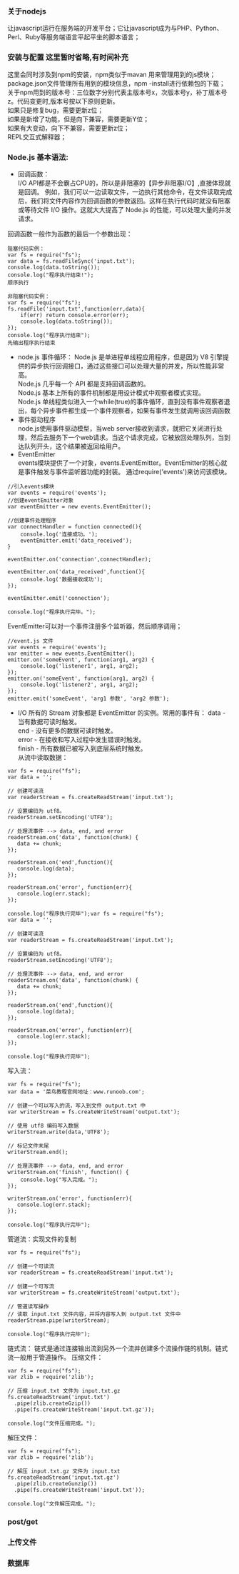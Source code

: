 ### 关于nodejs 
让javascript运行在服务端的开发平台；它让javascript成为与PHP、Python、Perl、Ruby等服务端语言平起平坐的脚本语言；
### 安装与配置 这里暂时省略,有时间补充 
这里会同时涉及到npm的安装，npm类似于mavan 用来管理用到的js模块；package.json文件管理所有用到的模块信息，npm -install进行依赖包的下载；  
关于npm用到的版本号：三位数字分别代表主版本号x，次版本号y，补丁版本号z。代码变更时,版本号按以下原则更新。   
如果只是修复bug，需要更新z位；  
如果是新增了功能，但是向下兼容，需要更新Y位；  
如果有大变动，向下不兼容，需要更新z位；  
REPL交互式解释器；  
### Node.js 基本语法:    
- 回调函数：  
I/O API都是不会霸占CPU的，所以是非阻塞的【异步非阻塞I/O】,直接体现就是回调。 例如，我们可以一边读取文件，一边执行其他命令，在文件读取完成后，我们将文件内容作为回调函数的参数返回。这样在执行代码时就没有阻塞或等待文件 I/O 操作。这就大大提高了 Node.js 的性能，可以处理大量的并发请求。   
   
回调函数一般作为函数的最后一个参数出现：   
```
阻塞代码实例：   
var fs = require("fs");  
var data = fs.readFileSync('input.txt');  
console.log(data.toString());   
console.log("程序执行结束!");  
顺序执行
```

```
非阻塞代码实例：     
var fs = require("fs");
fs.readFile('input.txt',function(err,data){
	if(err) return console.error(err);
	console.log(data.toString());
});
console.log("程序执行结束");
先输出程序执行结束
```
- node.js 事件循环：
Node.js 是单进程单线程应用程序，但是因为 V8 引擎提供的异步执行回调接口，通过这些接口可以处理大量的并发，所以性能非常高。    
Node.js 几乎每一个 API 都是支持回调函数的。  
Node.js 基本上所有的事件机制都是用设计模式中观察者模式实现。    
Node.js 单线程类似进入一个while(true)的事件循环，直到没有事件观察者退出，每个异步事件都生成一个事件观察者，如果有事件发生就调用该回调函数    
- 事件驱动程序  
node.js使用事件驱动模型，当web server接收到请求，就把它关闭进行处理，然后去服务下一个web请求。当这个请求完成，它被放回处理队列，当到达队列开头，这个结果被返回给用户。  
- EventEmitter  
events模块提供了一个对象，events.EventEmitter。EventEmitter的核心就是事件触发与事件监听器功能的封装。
通过require('events')来访问该模块。
```
//引入events模块
var events = require('events');
//创建eventEmitter对象 
var eventEmitter = new events.EventEmitter();

//创建事件处理程序
var connectHandler = function connected(){
	console.log('连接成功。');
	eventEmitter.emit('data_received');
}

eventEmitter.on('connection',connectHandler);

eventEmitter.on('data_received',function(){
	console.log('数据接收成功');
});

eventEmitter.emit('connection');

console.log("程序执行完毕。");
```
EventEmitter可以对一个事件注册多个监听器，然后顺序调用；
```
//event.js 文件
var events = require('events'); 
var emitter = new events.EventEmitter(); 
emitter.on('someEvent', function(arg1, arg2) { 
    console.log('listener1', arg1, arg2); 
}); 
emitter.on('someEvent', function(arg1, arg2) { 
    console.log('listener2', arg1, arg2); 
}); 
emitter.emit('someEvent', 'arg1 参数', 'arg2 参数'); 
```
- I/O 
所有的 Stream 对象都是 EventEmitter 的实例。常用的事件有：
data - 当有数据可读时触发。  
end - 没有更多的数据可读时触发。  
error - 在接收和写入过程中发生错误时触发。   
finish - 所有数据已被写入到底层系统时触发。  
从流中读取数据：  
```
var fs = require("fs");
var data = '';

// 创建可读流
var readerStream = fs.createReadStream('input.txt');

// 设置编码为 utf8。
readerStream.setEncoding('UTF8');

// 处理流事件 --> data, end, and error
readerStream.on('data', function(chunk) {
   data += chunk;
});

readerStream.on('end',function(){
   console.log(data);
});

readerStream.on('error', function(err){
   console.log(err.stack);
});

console.log("程序执行完毕");var fs = require("fs");
var data = '';

// 创建可读流
var readerStream = fs.createReadStream('input.txt');

// 设置编码为 utf8。
readerStream.setEncoding('UTF8');

// 处理流事件 --> data, end, and error
readerStream.on('data', function(chunk) {
   data += chunk;
});

readerStream.on('end',function(){
   console.log(data);
});

readerStream.on('error', function(err){
   console.log(err.stack);
});

console.log("程序执行完毕");
```    
写入流：   
```
var fs = require("fs");
var data = '菜鸟教程官网地址：www.runoob.com';

// 创建一个可以写入的流，写入到文件 output.txt 中
var writerStream = fs.createWriteStream('output.txt');

// 使用 utf8 编码写入数据
writerStream.write(data,'UTF8');

// 标记文件末尾
writerStream.end();

// 处理流事件 --> data, end, and error
writerStream.on('finish', function() {
    console.log("写入完成。");
});

writerStream.on('error', function(err){
   console.log(err.stack);
});

console.log("程序执行完毕");
```
管道流：实现文件的复制  
```
var fs = require("fs");

// 创建一个可读流
var readerStream = fs.createReadStream('input.txt');

// 创建一个可写流
var writerStream = fs.createWriteStream('output.txt');

// 管道读写操作
// 读取 input.txt 文件内容，并将内容写入到 output.txt 文件中
readerStream.pipe(writerStream);

console.log("程序执行完毕");
```
链式流：
链式是通过连接输出流到另外一个流并创建多个流操作链的机制。链式流一般用于管道操作。 
压缩文件：
```
var fs = require("fs");
var zlib = require('zlib');

// 压缩 input.txt 文件为 input.txt.gz
fs.createReadStream('input.txt')
  .pipe(zlib.createGzip())
  .pipe(fs.createWriteStream('input.txt.gz'));
  
console.log("文件压缩完成。");
```
解压文件：
```
var fs = require("fs");
var zlib = require('zlib');

// 解压 input.txt.gz 文件为 input.txt
fs.createReadStream('input.txt.gz')
  .pipe(zlib.createGunzip())
  .pipe(fs.createWriteStream('input.txt'));
  
console.log("文件解压完成。");
```




### post/get 

### 上传文件
### 数据库
